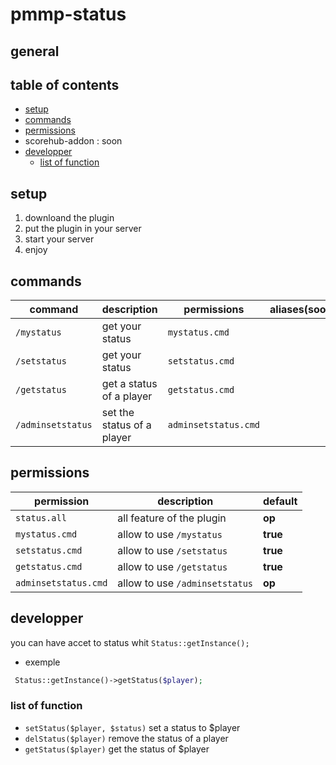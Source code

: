 # pmmp-status


## general

## table of contents
* [setup](#setup)
* [commands](#commands)
* [permissions](#permissions)
* scorehub-addon : soon
* [developper](#developper)
  * [list of function](#list-of-function)


## setup
1. downloand the plugin
2. put the plugin in your server
3. start your server
4. enjoy

## commands 
| command | description | permissions | aliases(soon) |
| --- | --- | --- | --- |
| `/mystatus` | get your status | `mystatus.cmd` |
| `/setstatus` | get your status | `setstatus.cmd` |
| `/getstatus` | get a status of a player | `getstatus.cmd` |
| `/adminsetstatus` | set the status of a player | `adminsetstatus.cmd` |

## permissions
| permission | description | default |
| --- | --- | --- |
| `status.all` | all feature of the plugin | **op** |
| `mystatus.cmd` | allow to use `/mystatus` | **true** |
| `setstatus.cmd` | allow to use `/setstatus` | **true** |
| `getstatus.cmd` | allow to use `/getstatus` | **true** |
| `adminsetstatus.cmd` | allow to use `/adminsetstatus` | **op** |

## developper
 you can have accet to status whit `Status::getInstance();`

* exemple
```php
 Status::getInstance()->getStatus($player);
 ```
 ### list of function
 * `setStatus($player, $status)` set a status to $player
 * `delStatus($player)` remove the status of a player
 * `getStatus($player)` get the status of $player
 
